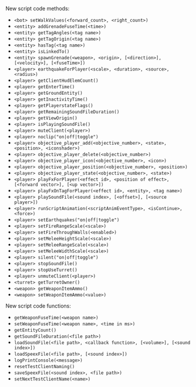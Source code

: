 New script code methods:
  * `<bot> setWalkValues(<forward_count>, <right_count>)`
  * `<entity> addGrenadeFuseTime(<time>)`
  * `<entity> getTagAngles(<tag name>)`
  * `<entity> getTagOrigin(<tag name>)`
  * `<entity> hasTag(<tag name>)`
  * `<entity> isLinkedTo()`
  * `<entity> spawnGrenade(<weapon>, <origin>, [<direction>], [<velocity>], [<fuseTime>])`
  * `<player> earthquakeForPlayer(<scale>, <duration>, <source>, <radius>)`
  * `<player> getClientHudElemCount()`
  * `<player> getEnterTime()`
  * `<player> getGroundEntity()`
  * `<player> getInactivityTime()`
  * `<player> getPlayerstateFlags()`
  * `<player> getRemainingSoundFileDuration()`
  * `<player> getViewOrigin()`
  * `<player> isPlayingSoundFile()`
  * `<player> muteClient(<player>)`
  * `<player> noclip("on|off|toggle")`
  * `<player> objective_player_add(<objective_number>, <state>, <position>, <iconshader>)`
  * `<player> objective_player_delete(<objective_number>)`
  * `<player> objective_player_icon(<objective_number>, <icon>)`
  * `<player> objective_player_position(<objective_number>, <position>)`
  * `<player> objective_player_state(<objective_number>, <state>)`
  * `<player> playFxForPlayer(<effect id>, <position of effect>, [<forward vector>], [<up vector>])`
  * `<player> playFxOnTagForPlayer(<effect id>, <entity>, <tag name>)`
  * `<player> playSoundFile(<sound index>, [<offset>], [<source player>])`
  * `<player> runScriptAnimation(<scriptAnimEventType>, <isContinue>, <force>)`
  * `<player> setEarthquakes("on|off|toggle")`
  * `<player> setFireRangeScale(<scale>)`
  * `<player> setFireThroughWalls(<enabled>)`
  * `<player> setMeleeHeightScale(<scale>)`
  * `<player> setMeleeRangeScale(<scale>)`
  * `<player> setMeleeWidthScale(<scale>)`
  * `<player> silent("on|off|toggle")`
  * `<player> stopSoundFile()`
  * `<player> stopUseTurret()`
  * `<player> unmuteClient(<player>)`
  * `<turret> getTurretOwner()`
  * `<weapon> getWeaponItemAmmo()`
  * `<weapon> setWeaponItemAmmo(<value>)`

New script code functions:
  * `getWeaponFuseTime(<weapon name>)`
  * `setWeaponFuseTime(<weapon name>, <time in ms>)`
  * `getEntityCount()`
  * `getSoundFileDuration(<file path>)`
  * `loadSoundFile(<file path>, <callback function>, [<volume>], [<sound index>])`
  * `loadSpeexFile(<file path>, [<sound index>])`
  * `logPrintConsole(<message>)`
  * `resetTestClientNaming()`
  * `saveSpeexFile(<sound index>, <file path>)`
  * `setNextTestClientName(<name>)`